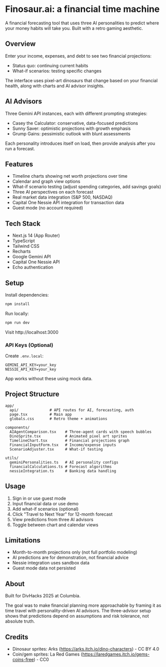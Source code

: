 # Finosaur.ai: a financial time machine

A financial forecasting tool that uses three AI personalities to predict where your money habits will take you. Built with a retro gaming aesthetic.

## Overview

Enter your income, expenses, and debt to see two financial projections:
- Status quo: continuing current habits
- What-if scenarios: testing specific changes

The interface uses pixel-art dinosaurs that change based on your financial health, along with charts and AI advisor insights.

## AI Advisors

Three Gemini API instances, each with different prompting strategies:
- Casey the Calculator: conservative, data-focused predictions
- Sunny Saver: optimistic projections with growth emphasis
- Grump Gains: pessimistic outlook with blunt assessments

Each personality introduces itself on load, then provide analysis after you run a forecast.

## Features

- Timeline charts showing net worth projections over time
- Calendar and graph view options
- What-if scenario testing (adjust spending categories, add savings goals)
- Three AI perspectives on each forecast
- Real market data integration (S&P 500, NASDAQ)
- Capital One Nessie API integration for transaction data
- Guest mode (no account required)

## Tech Stack

- Next.js 14 (App Router)
- TypeScript
- Tailwind CSS
- Recharts
- Google Gemini API
- Capital One Nessie API
- Echo authentication

## Setup

Install dependencies:
```bash
npm install
```

Run locally:
```bash
npm run dev
```

Visit http://localhost:3000

### API Keys (Optional)

Create `.env.local`:
```
GEMINI_API_KEY=your_key
NESSIE_API_KEY=your_key
```

App works without these using mock data.

## Project Structure

```
app/
  api/              # API routes for AI, forecasting, auth
  page.tsx          # Main app
  globals.css       # Retro theme + animations

components/
  AIAgentComparison.tsx    # Three-agent cards with speech bubbles
  DinoSprite.tsx           # Animated pixel art sprites
  TimelineChart.tsx        # Financial projections graph
  FinancialInputForm.tsx   # Income/expense inputs
  ScenarioAdjuster.tsx     # What-if testing

utils/
  geminiPersonalities.ts   # AI personality configs
  financialCalculations.ts # Forecast algorithms
  nessieIntegration.ts     # Banking data handling
```

## Usage

1. Sign in or use guest mode
2. Input financial data or use demo
3. Add what-if scenarios (optional)
4. Click "Travel to Next Year" for 12-month forecast
5. View predictions from three AI advisors
6. Toggle between chart and calendar views

## Limitations

- Month-to-month projections only (not full portfolio modeling)
- AI predictions are for demonstration, not financial advice
- Nessie integration uses sandbox data
- Guest mode data not persisted

## About

Built for DivHacks 2025 at Columbia. 

The goal was to make financial planning more approachable by framing it as time travel with personality-driven AI advisors. The three-advisor setup shows that predictions depend on assumptions and risk tolerance, not absolute truth.

## Credits

- Dinosaur sprites: Arks (https://arks.itch.io/dino-characters) - CC BY 4.0
- Coin/gem sprites: La Red Games (https://laredgames.itch.io/gems-coins-free) - CC0